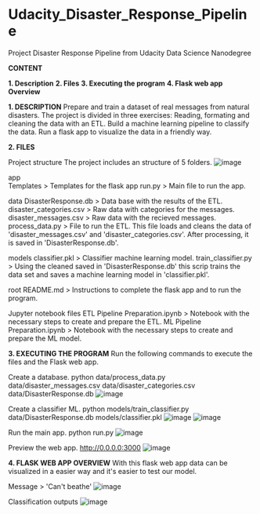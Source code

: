 # Udacity_Disaster_Response_Pipeline
Project Disaster Response Pipeline from Udacity Data Science Nanodegree

**CONTENT**

**1. Description**
**2. Files**
**3. Executing the program**
**4. Flask web app Overview**

**1. DESCRIPTION**
Prepare and train a dataset of real messages from natural disasters.
The project is divided in three exercises:
      Reading, formating and cleaning the data with an ETL.
      Build a machine learning pipeline to classify the data.
      Run a flask app to visualize the data in a friendly way.

**2. FILES**

Project structure
The project includes an structure of 5 folders.
![image](https://github.com/PictoricPuppy/Udacity_Disaster_Response_Pipeline/assets/116310268/8d5898b5-40d1-4573-b6cb-ddef84476389)

app  
  Templates > Templates for the flask app
  run.py > Main file to run the app. 

data
  DisasterResponse.db > Data base with the results of the ETL.
  disaster_categories.csv > Raw data with categories for the messages.
  disaster_messages.csv > Raw data with the recieved messages.
  process_data.py > File to run the ETL. This file loads and cleans the data of 'disaster_messages.csv' and 'disaster_categories.csv'. After processing, it is saved in 'DisasterResponse.db'.

models
  classifier.pkl > Classifier machine learning model.
  train_classifier.py > Using the cleaned saved in 'DisasterResponse.db' this scrip trains the data set and saves a machine learning model in 'classifier.pkl'.

root
  README.md > Instructions to complete the flask app and to run the program.

Jupyter notebook files
  ETL Pipeline Preparation.ipynb > Notebook with the necessary steps to create and prepare the ETL.
  ML Pipeline Preparation.ipynb > Notebook with the necessary steps to create and prepare the ML model.
       
**3. EXECUTING THE PROGRAM**
   Run the following commands to execute the files and the Flask web app.
   
   Create a database.
      python data/process_data.py data/disaster_messages.csv data/disaster_categories.csv data/DisasterResponse.db
       ![image](https://github.com/PictoricPuppy/Udacity_Disaster_Response_Pipeline/assets/116310268/27e40f80-f5a7-44af-9c74-8e2e1b1f04fa)

   Create a classifier ML.
      python models/train_classifier.py data/DisasterResponse.db models/classifier.pkl
      ![image](https://github.com/PictoricPuppy/Udacity_Disaster_Response_Pipeline/assets/116310268/5d82a4f6-e82f-4df5-a965-2dfe0df7ff76)
      ![image](https://github.com/PictoricPuppy/Udacity_Disaster_Response_Pipeline/assets/116310268/d57fcf34-000c-4dd8-92fc-34213eb794db)

   Run the main app.
       python run.py
       ![image](https://github.com/PictoricPuppy/Udacity_Disaster_Response_Pipeline/assets/116310268/cc919d67-3d83-4a97-8d68-1862dfc45bf3)
   
   Preview the web app.
       http://0.0.0.0:3000
        ![image](https://github.com/PictoricPuppy/Udacity_Disaster_Response_Pipeline/assets/116310268/518516f5-1fe7-4a18-b2b3-6217cd768bf7)

**4. FLASK WEB APP OVERVIEW**
   With this flask web app data can be visualized in a easier way and it's easier to test our model.
   
   Message >  'Can't beathe'
   ![image](https://github.com/PictoricPuppy/Udacity_Disaster_Response_Pipeline/assets/116310268/c527aeab-7481-4c95-9c41-eb0c4768e20a)

   Classification outputs
    ![image](https://github.com/PictoricPuppy/Udacity_Disaster_Response_Pipeline/assets/116310268/7a430211-8ce3-4d05-af9b-3cf81b74ba56)
   


   
